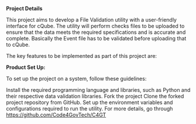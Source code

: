 **Project Details**

This project aims to develop a File Validation utility with a user-friendly interface for cQube. The utility will perform checks files to be uploaded to ensure that the data meets the required specifications and is accurate and complete. Basically the Event file has to be validated before uploading that to cQube.

The key features to be implemented as part of this project are:

**Product Set Up:**

To set up the project on a system, follow these guidelines:

Install the required programming language and libraries, such as Python and their respective data validation libraries.
Fork the project
Clone the forked project repository from GitHub.
Set up the environment variables and configurations required to run the utility.
For more details, go through https://github.com/Code4GovTech/C4GT
